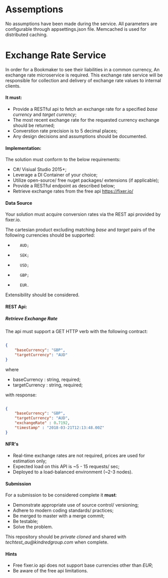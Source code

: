# Assemptions

No assumptions have been made during the service. All parameters are configurable through appsettings.json file.
Memcached is used for distributed caching.

# Exchange Rate Service

In order for a Bookmaker to see their liabilities in a common currency, An exchange rate microservice is required. This exchange rate service will be responsible for collection and delivery of exchange rate values to internal clients. 

#### It must: ####

- Provide a RESTful api to fetch an exchange rate for a specified _base currency_ and _target currency_;
- The most recent exchange rate for the requested currency exchange should be returned;
- Converstion rate precision is to 5 decimal places;
- Any design decisions and assumptions should be documented.


#### Implementation: ####

The solution must conform to the below requirements:

- C#/ Visiual Studio 2015+;
- Leverage a DI Container of your choice;
- Utilize open-source/ free nuget packages/ extensions (if applicable);
- Provide a RESTful endpoint as described below;
- Retrieve exchange rates from the free api https://fixer.io/


#### Data Source ####

Your solution must acquire conversion rates via the REST api provided by fixer.io. 

The cartesian product excluding matching _base_ and _target_ pairs of the following currencies should be supported:

-        AUD;
-        SEK;
-        USD; 
-        GBP;
-        EUR.

Extensibility should be considered.

#### REST Api: ####

##### Retrieve Exchange Rate #####

The api must support a GET HTTP verb with the following contract:



```json

{
    "baseCurrency": "GBP",
    "targetCurrency": "AUD"
}

```
where

- baseCurrency : string, required;
- targetCurrency : string, required;


with response:



```json

{
    "baseCurrency": "GBP",
    "targetCurrency": "AUD",
    "exchangeRate" : 0.7192,
    "timestamp" : "2018-03-21T12:13:48.00Z"
}

```

#### NFR's ####

- Real-time exchange rates are not required, prices are used for estimation only;
- Expected load on this API is ~5 - 15 requests/ sec;
- Deployed to a load-balanced environment (~2-3 nodes).


#### Submission ####

For a submission to be considered complete it **must**:

 - Demonstrate appropriate use of source control/ versioning;
 - Adhere to modern coding standards/ practices;
 - Be merged to master with a merge commit;
 - Be testable;
 - Solve the problem.

This repository should be _private cloned_ and shared with _techtest_au@kindredgroup.com_ when complete.


#### Hints ####
* Free fixer.io api does not support base currencies other than _EUR_;
* Be aware of the free api limitations.


